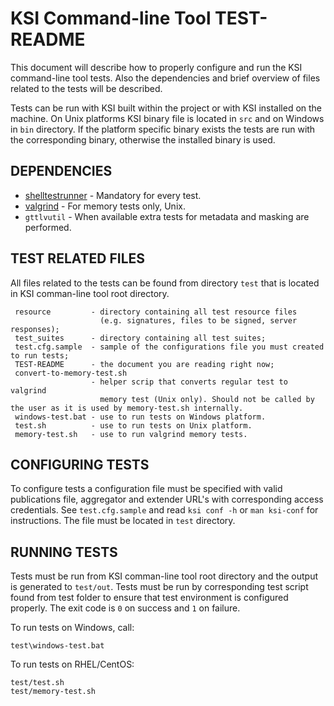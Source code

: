 # KSI Command-line Tool TEST-README

This document will describe how to properly configure and run the KSI command-line tool tests. Also the dependencies and brief overview of files related to the tests will be described.

Tests can be run with KSI built within the project or with KSI installed on the machine. On Unix platforms KSI binary file is located in `src` and on Windows in `bin` directory. If the platform specific binary exists the tests are run with the corresponding binary, otherwise the installed binary is used.


## DEPENDENCIES

* [shelltestrunner](http://joyful.com/shelltestrunner/) - Mandatory for every test.
* [valgrind](http://valgrind.org/) - For memory tests only, Unix.
* `gttlvutil` - When available extra tests for metadata and masking are performed.


## TEST RELATED FILES

All files related to the tests can be found from directory `test` that is located in KSI comman-line tool root directory.

```
 resource         - directory containing all test resource files
                    (e.g. signatures, files to be signed, server responses);
 test_suites      - directory containing all test suites;
 test.cfg.sample  - sample of the configurations file you must created to run tests;
 TEST-README      - the document you are reading right now;
 convert-to-memory-test.sh
                  - helper scrip that converts regular test to valgrind
                    memory test (Unix only). Should not be called by the user as it is used by memory-test.sh internally.
 windows-test.bat - use to run tests on Windows platform.
 test.sh          - use to run tests on Unix platform.
 memory-test.sh   - use to run valgrind memory tests.
```

## CONFIGURING TESTS

To configure tests a configuration file must be specified with valid publications file, aggregator and extender URL's with corresponding access credentials. See `test.cfg.sample` and read `ksi conf -h` or `man ksi-conf` for instructions. The file must be located in `test` directory.


## RUNNING TESTS

Tests must be run from KSI comman-line tool root directory and the output is generated to `test/out`. Tests must be run by corresponding test script found from test folder to ensure that test environment is configured properly. The exit code is `0` on success and `1` on failure.

To run tests on Windows, call:
```
test\windows-test.bat
```

To run tests on RHEL/CentOS:
```
test/test.sh
test/memory-test.sh
```
